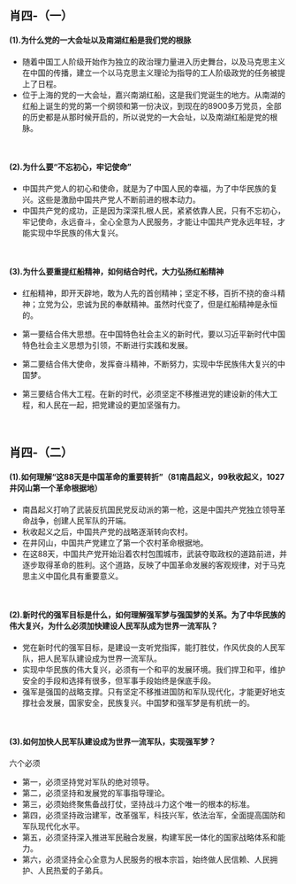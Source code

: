 ##	肖四-（一）

####	(1).为什么党的一大会址以及南湖红船是我们党的根脉

*	随着中国工人阶级开始作为独立的政治理力量进入历史舞台，以及马克思主义在中国的传播，建立一个以马克思主义理论为指导的工人阶级政党的任务被提上了日程。
*	位于上海的党的一大会址，嘉兴南湖红船，这是我们党诞生的地方。从南湖的红船上诞生的党的第一个纲领和第一份决议，到现在的8900多万党员，全部的历史都是从那时候开启的，所以说党的一大会址，以及南湖红船是党的根脉。

<br/>

####	(2).为什么要“不忘初心，牢记使命”

*	中国共产党人的初心和使命，就是为了中国人民的幸福，为了中华民族的复兴。这些是激励中国共产党人不断前进的根本动力。
*	中国共产党的成功，正是因为深深扎根人民，紧紧依靠人民，只有不忘初心，牢记使命，永远奋斗，全心全意为人民服务，才能让中国共产党永远年轻，才能实现中华民族的伟大复兴。

<br/>

####	(3).为什么要重提红船精神，如何结合时代，大力弘扬红船精神

*	红船精神，即开天辟地，敢为人先的首创精神；坚定不移，百折不挠的奋斗精神；立党为公，忠诚为民的奉献精神。虽然时代变了，但是红船精神是永恒的。

*	第一要结合伟大思想。在中国特色社会主义的新时代，要以习近平新时代中国特色社会主义思想为引领，不断进行实践和发展。
*	第二要结合伟大使命，发挥奋斗精神，不断努力，实现中华民族伟大复兴的中国梦。
*	第三要结合伟大工程。在新的时代，必须坚定不移推进党的建设新的伟大工程，和人民在一起，把党建设的更加坚强有力。

<br/>

##	肖四-（二）

####	(1).如何理解“这88天是中国革命的重要转折”（81南昌起义，99秋收起义，1027井冈山第一个革命根据地）

*	南昌起义打响了武装反抗国民党反动派的第一枪，这是中国共产党独立领导革命战争，创建人民军队的开端。
*	秋收起义之后，中国共产党的战略逐渐转向农村。
*	在井冈山，中国共产党建立了第一个农村革命根据地。
*	在这88天，中国共产党开始沿着农村包围城市，武装夺取政权的道路前进，并逐步取得革命的胜利。这个道路，反映了中国革命发展的客观规律，对于马克思主义中国化具有重要意义。

<br/>

####	(2).新时代的强军目标是什么，如何理解强军梦与强国梦的关系。为了中华民族的伟大复兴，为什么必须加快建设人民军队成为世界一流军队？

*	党在新时代的强军目标，是建设一支听党指挥，能打胜仗，作风优良的人民军队，把人民军队建设成为世界一流军队。
*	实现中华民族的伟大复兴，必须有一个和平的发展环境。我们捍卫和平，维护安全的手段和选择有很多，但军事手段始终是保底手段。
*	强军是强国的战略支撑。只有坚定不移推进国防和军队现代化，才能更好地支撑社会发展，国家安全，民族复兴。中国梦和强军梦是有机统一的。

<br/>

####	(3).如何加快人民军队建设成为世界一流军队，实现强军梦？

六个必须

*	第一，必须坚持党对军队的绝对领导。
*	第二，必须坚持和发展党的军事指导理论。
*	第三，必须始终聚焦备战打仗，坚持战斗力这个唯一的根本的标准。
*	第四，必须坚持政治建军，改革强军，科技兴军，依法治军，全面提高国防和军队现代化水平。
*	第五，必须坚持深入推进军民融合发展，构建军民一体化的国家战略体系和能力。
*	第六，必须坚持全心全意为人民服务的根本宗旨，始终做人民信赖、人民拥护、人民热爱的子弟兵。

<br/>
